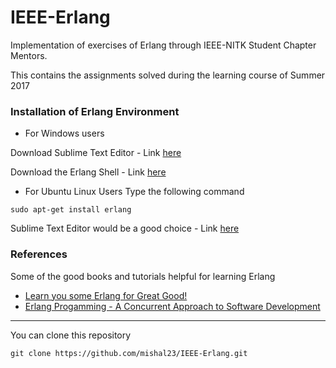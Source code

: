 # IEEE-Erlang
 Implementation of exercises of Erlang through IEEE-NITK Student Chapter Mentors.
 
 This contains the assignments solved during the learning course of Summer 2017 

### Installation of Erlang Environment

- For Windows users

Download Sublime Text Editor - Link [here](https://www.sublimetext.com/3)

Download the Erlang Shell - Link [here](https://www.erlang.org/downloads)

- For Ubuntu Linux Users
Type the following command

```sudo apt-get install erlang```

Sublime Text Editor would be a good choice - Link [here](https://www.sublimetext.com/3)


### References
 
 Some of the good books and tutorials helpful for learning Erlang
 - [Learn you some Erlang for Great Good!](http://learnyousomeerlang.com/)
 - [Erlang Progamming - A Concurrent Approach to Software Development](http://shop.oreilly.com/product/9780596518189.do)

----------------------------------------------------------------------------------------------------------------------------------------
You can clone this repository
```
git clone https://github.com/mishal23/IEEE-Erlang.git
```
